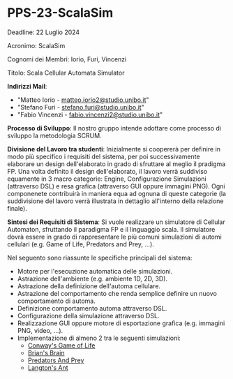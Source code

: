# PPS-23-ScalaSim

Deadline: 22 Luglio 2024

Acronimo: ScalaSim

Cognomi dei Membri: Iorio, Furi, Vincenzi

Titolo: Scala Cellular Automata Simulator

**Indirizzi Mail**: 

- "Matteo Iorio - matteo.iorio2@studio.unibo.it"
- "Stefano Furi - stefano.furi@studio.unibo.it"
- "Fabio Vincenzi - fabio.vincenzi2@studio.unibo.it"

**Processo di Sviluppo**: Il nostro gruppo intende adottare come processo di sviluppo la metodologia SCRUM.

**Divisione del Lavoro tra studenti**:
Inizialmente si coopererà per definire in modo più specifico i requisiti del
sistema, per poi successivamente elaborare un design dell'elaborato in grado di
sfruttare al meglio il pradigma FP. Una volta definito il design
dell'elaborato, il lavoro verrà suddiviso equamente in 3 macro categorie:
Engine, Configurazione Simulazioni (attraverso DSL) e resa grafica (attraverso
GUI oppure immagini PNG). Ogni componenete contribuirà in maniera equa ad ognuna
di queste categorie (la suddivisione del lavoro verrà illustrata in dettaglio
all'interno della relazione finale).

**Sintesi dei Requisiti di Sistema**:
Si vuole realizzare un simulatore di Cellular Automaton, sfruttando il paradigma
FP e il linguaggio scala. Il simulatore dovrà essere in grado di rappresentare le più
comuni simulazioni di automi cellulari (e.g. Game of Life, Predators and Prey, ...).

Nel seguento sono riassunte le specifiche principali del sistema:
- Motore per l'esecuzione automatica delle simulazioni.
- Astrazione dell'ambiente (e.g. ambiente 1D, 2D, 3D).
- Astrazione della definizione dell'automa cellulare.
- Astrazione del comportamento che renda semplice definire un nuovo comportamento di automa.
- Definizione comportamento automa attraverso DSL.
- Configurazione della simulazione attraverso DSL.
- Realizzazione GUI oppure motore di esportazione grafica (e.g. immagini PNG, video, ...).
- Implementazione di almeno 2 tra le seguenti simulazioni:
    - [Conway's Game of Life](https://en.wikipedia.org/wiki/Conway%27s_Game_of_Life)
    - [Brian's Brain](https://en.wikipedia.org/wiki/Brian's_Brain)
    - [Predators And Prey](https://en.wikipedia.org/wiki/Wa-Tor)
    - [Langton's Ant](https://en.wikipedia.org/wiki/Langton%27s_ant)
